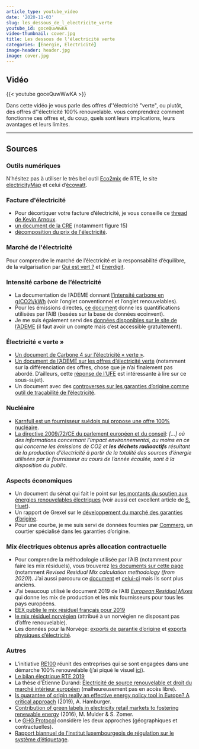```yaml
---
article_type: youtube_video
date: '2020-11-03'
slug: les_dessous_de_l_electricite_verte
youtube_id: goceQuwWwKA
video-thumbnail: cover.jpg
title: Les dessous de l'électricité verte
categories: [Énergie, Électricité]
image-header: header.jpg
image: cover.jpg
---
```


## Vidéo

{{< youtube goceQuwWwKA >}}

Dans cette vidéo je vous parle des offres d''électricité "verte", ou
plutôt, des offres d''électricité 100% renouvelable. vous comprendrez
comment fonctionne ces offres et, du coup, quels sont leurs implications,
leurs avantages et leurs limites.


<hr>

## Sources

### Outils numériques

N’hésitez pas à utiliser le très bel outil [Eco2mix](https://www.rte-france.com/en/eco2mix/co2-emissions) de RTE, le site [electricityMap](https://www.electricitymap.org/map) et celui d’[écowatt](https://monecowatt.fr/2020-11-02-region-ile-de-france).

### Facture d'électricité

- Pour décortiquer votre facture d’électricité, je vous conseille ce [thread de Kevin Arnoux](https://twitter.com/kevin_arnoux/status/1320422631670165504). 
- [un document de la CRE](https://www.cre.fr/Documents/Publications/Observatoire-des-marches/observatoire-des-marches-de-detail-du-2e-trimestre-2020) (notamment figure 15) 
- [décomposition du prix de l'électricité](https://prix-elec.com/tarifs/electricite/decomposition).

### Marché de l'électricité

Pour comprendre le marché de l’électricité et la responsabilité d’équilibre, de la vulgarisation par [Qui est vert ?](https://www.quiestvert.fr/contenus/electricite-verte/marche-de-lelectricite-flux-physiques-et-conventions/) et [Enerdigit](https://enerdigit.fr/responsable-equilibre/).

### Intensité carbone de l’électricité

- La documentation de l’ADEME donnant [l’intensité carbone en g(CO2)/kWh](https://www.bilans-ges.ademe.fr/documentation/UPLOAD_DOC_FR/index.htm?renouvelable.htm) (voir l’onglet conventionnel et l’onglet renouvelables).  
- Pour les émissions directes, [ce document](http://www.reliable-disclosure.org/upload/250-D5.3_Direct_and_weighted_emissions.pdf) donne les quantifications utilisées par l’AIB (basées sur la base de données ecoinvent).  
- Je me suis également servi des [données disponibles sur le site de l’ADEME](https://www.bilans-ges.ademe.fr/fr/accueil/authentification) (il faut avoir un compte mais c’est accessible gratuitement).

### Électricité « verte »

- [Un document de Carbone 4 sur l’électricité « verte »](http://www.carbone4.com/wp-content/uploads/2018/12/Publication-Electricite-verte.pdf).
- [Un document de l’ADEME sur les offres d’électricité verte](https://www.ademe.fr/sites/default/files/assets/documents/avis-de-lademe_offres_vertes_decembre2018.pdf) (notamment sur la différenciation des offres, chose que je n’ai finalement pas abordé. D’ailleurs, cette [réponse de l’UFE](https://ufe-electricite.fr/IMG/pdf/2020-05-20_reponse_de_l_ufe_a_la_consultation_ademe_sur_le_projet_de_label.pdf) est intéressante à lire sur ce sous-sujet).
- Un document avec des [controverses sur les garanties d’origine comme outil de traçabilité de l’électricité](https://energie-en-lumiere.fr/wp-content/uploads/2019/12/Controverse-les-garanties-dorigine-comme-outil-de-traabilit-de-llectricit-verte.pdf).

### Nucléaire

- [Karnfull est un fournisseur suédois qui propose une offre 100% nucléaire](https://blog.karnfull.se/blog/karnfull-energi-is-sweden-s-first-100-nuclear-energy-supplier).
- [La directive 2009/72/CE du parlement européen et du conseil](https://eur-lex.europa.eu/legal-content/FR/TXT/HTML/?uri=CELEX:32009L0072&from=EN): _\[…\] où des informations concernant l’impact environnemental, au moins en ce qui concerne les émissions de CO2 et **les déchets radioactifs** résultant de la production d’électricité à partir de la totalité des sources d’énergie utilisées par le fournisseur au cours de l’année écoulée, sont à la disposition du public_.

### Aspects économiques

- Un document du sénat qui fait le point sur [les montants du soutien aux énergies renouvelables électriques](https://www.senat.fr/rap/l19-140-311-1/l19-140-311-110.html) (voir aussi cet excellent article de [S. Huet](https://www.lemonde.fr/blog/huet/2018/04/19/la-cour-des-comptes-alerte-sur-le-cout-des-enr/)).
- Un rapport de Grexel sur le [développement du marché des garanties d’origine](https://www.ecohz.com/wp-content/uploads/2018/10/GO-monitoring-report-recs-and-vasaett-2017.pdf).
- Pour une courbe, je me suis servi de données fournies par [Commerg](https://commerg.com/), un courtier spécialisé dans les garanties d’origine.

### Mix électriques obtenus après allocation contractuelle

- Pour comprendre la méthodologie utilisée par l’AIB (notamment pour faire les mix résiduels), vous trouverez [les documents sur cette page](https://www.aib-net.org/facts/european-residual-mix) (notamment _Revised Residual Mix calculation methodology (from 2020)_). J’ai aussi parcouru ce [document](http://www.reliable-disclosure.org/upload/234-D7.2_RMCalculation.pdf) et [celui-ci](http://www.reliable-disclosure.org/upload/234-D7.2_RMCalculation.pdf) mais ils sont plus anciens.
- J’ai beaucoup utilisé le document 2019 de l’AIB [_European Residual Mixes_](https://elering.ee/sites/default/files/2020-06/Euroopa%20%C3%BCldine%20ja%20riigiti%20eristatud%20segaj%C3%A4%C3%A4k%202019.pdf) qui donne les mix de production et les mix fournisseurs pour tous les pays européens.
- [EEX publie le mix résiduel français pour 2019](https://www.powernext.com/sites/default/files/download_center_files/20200615_EEX_publishes_the_French_residual_mix_for_2019.pdf)
- [le mix résiduel norvégien](https://www.nve.no/norwegian-energy-regulatory-authority/retail-market/electricity-disclosure-2018/) (attribué à un norvégien ne disposant pas d’offre renouvelable).
- Les données pour la Norvège: [exports de garantie d’origine](https://www.nve.no/norwegian-energy-regulatory-authority/retail-market/electricity-disclosure-2018/) et [exports physiques d’électricité](https://www.ssb.no/en/energi-og-industri/artikler-og-publikasjoner/record-high-wind-power-generation--377103).

### Autres

- L’initiative [RE100](https://www.there100.org/) réunit des entreprises qui se sont engagées dans une démarche 100% renouvelable (j’ai piqué le visuel [ici](https://www.ekoenergy.org/buying-100-renewable-energy-is-becoming-the-new-normal/)).
- [Le bilan électrique RTE 2019](https://assets.rte-france.com/prod/public/2020-06/bilan-electrique-2019_1_0.pdf)
- La thèse d’Étienne Durand: [Électricité de source renouvelable et droit du marché intérieur européen](http://www.theses.fr/2017LYSE3072) (malheureusement pas en accès libre).
- [Is guarantee of origin really an effective energy policy tool in Europe? A critical approach](https://akjournals.com/view/journals/204/41/4/article-p487.xml) (2019), A. Hamburger.
- [Contribution of green labels in electricity retail markets to fostering renewable energy](https://www.sciencedirect.com/science/article/abs/pii/S0301421516305067) (2016), M. Mulder & S. Zomer.
- Le [GHG Protocol](https://ghgprotocol.org/sites/default/files/standards/Scope%202%20Guidance_Final_Sept26.pdf) considère les deux approches (géographiques et contractuelles).
- [Rapport biannuel de l’institut luxembourgeois de régulation sur le système d’étiquetage](https://assets.ilr.lu/energie/Documents/ILRLU-1685561960-737.pdf).
